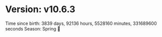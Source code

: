 # Version: v10.6.3
Time since birth: 3839 days, 92136 hours, 5528160 minutes, 331689600 seconds
Season: Spring 🌸

